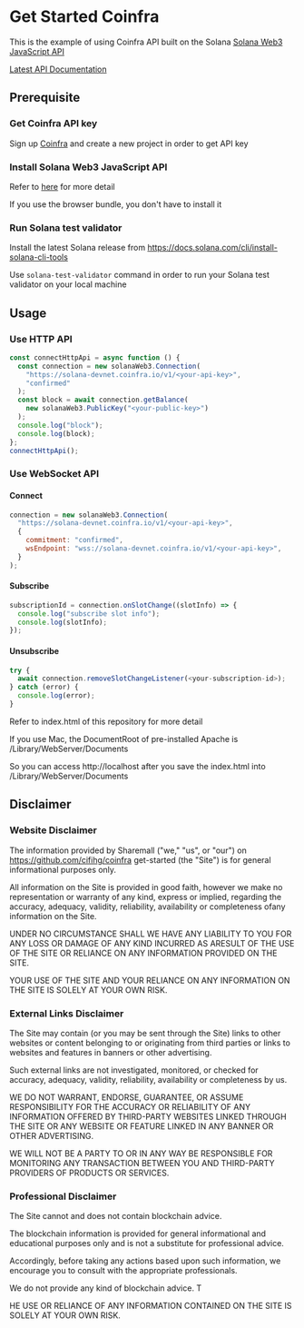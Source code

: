 # Get Started Coinfra

This is the example of using Coinfra API built on the Solana [Solana Web3 JavaScript API](https://docs.solana.com/developing/clients/javascript-api)

[Latest API Documentation](https://solana-labs.github.io/solana-web3.js/)

## Prerequisite

### Get Coinfra API key

Sign up [Coinfra](https://www.coinfra.io) and create a new project in order to get API key

### Install Solana Web3 JavaScript API

Refer to [here](https://github.com/solana-labs/solana-web3.js/blob/master/README.md#installation) for more detail

If you use the browser bundle, you don't have to install it

### Run Solana test validator

Install the latest Solana release from https://docs.solana.com/cli/install-solana-cli-tools

Use `solana-test-validator` command in order to run your Solana test validator on your local machine

## Usage

### Use HTTP API

```js
const connectHttpApi = async function () {
  const connection = new solanaWeb3.Connection(
    "https://solana-devnet.coinfra.io/v1/<your-api-key>",
    "confirmed"
  );
  const block = await connection.getBalance(
    new solanaWeb3.PublicKey("<your-public-key>")
  );
  console.log("block");
  console.log(block);
};
connectHttpApi();
```

### Use WebSocket API

#### Connect
```js
connection = new solanaWeb3.Connection(
  "https://solana-devnet.coinfra.io/v1/<your-api-key>",
  {
    commitment: "confirmed",
    wsEndpoint: "wss://solana-devnet.coinfra.io/v1/<your-api-key>",
  }
);
```

#### Subscribe
```js
subscriptionId = connection.onSlotChange((slotInfo) => {
  console.log("subscribe slot info");
  console.log(slotInfo);
});
```

#### Unsubscribe
```js
try {
  await connection.removeSlotChangeListener(<your-subscription-id>);
} catch (error) {
  console.log(error);
}
```

Refer to index.html of this repository for more detail

If you use Mac, the DocumentRoot of pre-installed Apache is /Library/WebServer/Documents

So you can access http://localhost after you save the index.html into /Library/WebServer/Documents

## Disclaimer

### Website Disclaimer

The information provided by Sharemall ("we," "us", or "our") on https://github.com/cifihg/coinfra get-started (the "Site") is for general informational purposes only.

All information on the Site is provided in good faith, however we make no representation or warranty of any kind, express or implied, regarding the accuracy, adequacy, validity, reliability, availability or completeness ofany information on the Site.

UNDER NO CIRCUMSTANCE SHALL WE HAVE ANY LIABILITY TO YOU FOR ANY LOSS OR DAMAGE OF ANY KIND INCURRED AS ARESULT OF THE USE OF THE SITE OR RELIANCE ON ANY INFORMATION PROVIDED ON THE SITE.

YOUR USE OF THE SITE AND YOUR RELIANCE ON ANY INFORMATION ON THE SITE IS SOLELY AT YOUR OWN RISK.

### External Links Disclaimer

The Site may contain (or you may be sent through the Site) links to other websites or content belonging to or originating from third parties or links to websites and features in banners or other advertising.

Such external links are not investigated, monitored, or checked for accuracy, adequacy, validity, reliability, availability or completeness by us.

WE DO NOT WARRANT, ENDORSE, GUARANTEE, OR ASSUME RESPONSIBILITY FOR THE ACCURACY OR RELIABILITY OF ANY INFORMATION OFFERED BY THIRD-PARTY WEBSITES LINKED THROUGH THE SITE OR ANY WEBSITE OR FEATURE LINKED IN ANY BANNER OR OTHER ADVERTISING.

WE WILL NOT BE A PARTY TO OR IN ANY WAY BE RESPONSIBLE FOR MONITORING ANY TRANSACTION BETWEEN YOU AND THIRD-PARTY PROVIDERS OF PRODUCTS OR SERVICES.

### Professional Disclaimer

The Site cannot and does not contain blockchain advice.

The blockchain information is provided for general informational and educational purposes only and is not a substitute for professional advice.

Accordingly, before taking any actions based upon such information, we encourage you to consult with the appropriate professionals.

We do not provide any kind of blockchain advice. T

HE USE OR RELIANCE OF ANY INFORMATION CONTAINED ON THE SITE IS SOLELY AT YOUR OWN RISK.
